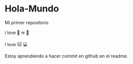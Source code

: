 # Hola-Mundo

Mi primer repositorio

i love :pizza: :coffee: :dog:

I love :cat: :computer:

Estoy aprendiendo a hacer commit en github en el readme.
